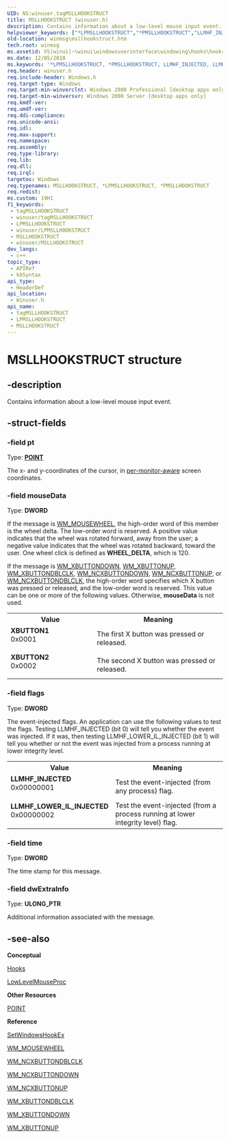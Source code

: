 ```yaml
---
UID: NS:winuser.tagMSLLHOOKSTRUCT
title: MSLLHOOKSTRUCT (winuser.h)
description: Contains information about a low-level mouse input event.
helpviewer_keywords: ["*LPMSLLHOOKSTRUCT","*PMSLLHOOKSTRUCT","LLMHF_INJECTED","LLMHF_LOWER_IL_INJECTED","LPMSLLHOOKSTRUCT","LPMSLLHOOKSTRUCT structure pointer [Windows and Messages]","MSLLHOOKSTRUCT","MSLLHOOKSTRUCT structure [Windows and Messages]","PMSLLHOOKSTRUCT","PMSLLHOOKSTRUCT structure pointer [Windows and Messages]","XBUTTON1","XBUTTON2","_win32_MSLLHOOKSTRUCT_str","_win32_msllhookstruct_str_cpp","winmsg.msllhookstruct","winui._win32_msllhookstruct_str","winuser/LPMSLLHOOKSTRUCT","winuser/MSLLHOOKSTRUCT","winuser/PMSLLHOOKSTRUCT"]
old-location: winmsg\msllhookstruct.htm
tech.root: winmsg
ms.assetid: VS|winui|~\winui\windowsuserinterface\windowing\hooks\hookreference\hookstructures\msllhookstruct.htm
ms.date: 12/05/2018
ms.keywords: '*LPMSLLHOOKSTRUCT, *PMSLLHOOKSTRUCT, LLMHF_INJECTED, LLMHF_LOWER_IL_INJECTED, LPMSLLHOOKSTRUCT, LPMSLLHOOKSTRUCT structure pointer [Windows and Messages], MSLLHOOKSTRUCT, MSLLHOOKSTRUCT structure [Windows and Messages], PMSLLHOOKSTRUCT, PMSLLHOOKSTRUCT structure pointer [Windows and Messages], XBUTTON1, XBUTTON2, _win32_MSLLHOOKSTRUCT_str, _win32_msllhookstruct_str_cpp, winmsg.msllhookstruct, winui._win32_msllhookstruct_str, winuser/LPMSLLHOOKSTRUCT, winuser/MSLLHOOKSTRUCT, winuser/PMSLLHOOKSTRUCT'
req.header: winuser.h
req.include-header: Windows.h
req.target-type: Windows
req.target-min-winverclnt: Windows 2000 Professional [desktop apps only]
req.target-min-winversvr: Windows 2000 Server [desktop apps only]
req.kmdf-ver: 
req.umdf-ver: 
req.ddi-compliance: 
req.unicode-ansi: 
req.idl: 
req.max-support: 
req.namespace: 
req.assembly: 
req.type-library: 
req.lib: 
req.dll: 
req.irql: 
targetos: Windows
req.typenames: MSLLHOOKSTRUCT, *LPMSLLHOOKSTRUCT, *PMSLLHOOKSTRUCT
req.redist: 
ms.custom: 19H1
f1_keywords:
 - tagMSLLHOOKSTRUCT
 - winuser/tagMSLLHOOKSTRUCT
 - LPMSLLHOOKSTRUCT
 - winuser/LPMSLLHOOKSTRUCT
 - MSLLHOOKSTRUCT
 - winuser/MSLLHOOKSTRUCT
dev_langs:
 - c++
topic_type:
 - APIRef
 - kbSyntax
api_type:
 - HeaderDef
api_location:
 - Winuser.h
api_name:
 - tagMSLLHOOKSTRUCT
 - LPMSLLHOOKSTRUCT
 - MSLLHOOKSTRUCT
---
```


# MSLLHOOKSTRUCT structure


## -description

Contains information about a low-level mouse input event.

## -struct-fields

### -field pt

Type: <b><a href="/previous-versions/dd162805(v=vs.85)">POINT</a></b>

The x- and y-coordinates of the cursor, in <a href="/windows/desktop/api/shellscalingapi/ne-shellscalingapi-process_dpi_awareness">per-monitor-aware</a> screen coordinates.

### -field mouseData

Type: <b>DWORD</b>

If the message is <a href="/windows/desktop/inputdev/wm-mousewheel">WM_MOUSEWHEEL</a>, the high-order word of this member is the wheel delta. The low-order word is reserved. A positive value indicates that the wheel was rotated forward, away from the user; a negative value indicates that the wheel was rotated backward, toward the user. One wheel click is defined as <b>WHEEL_DELTA</b>, which is 120.

If the message is <a href="/windows/desktop/inputdev/wm-xbuttondown">WM_XBUTTONDOWN</a>, <a href="/windows/desktop/inputdev/wm-xbuttonup">WM_XBUTTONUP</a>, <a href="/windows/desktop/inputdev/wm-xbuttondblclk">WM_XBUTTONDBLCLK</a>, <a href="/windows/desktop/inputdev/wm-ncxbuttondown">WM_NCXBUTTONDOWN</a>, <a href="/windows/desktop/inputdev/wm-ncxbuttonup">WM_NCXBUTTONUP</a>, or <a href="/windows/desktop/inputdev/wm-ncxbuttondblclk">WM_NCXBUTTONDBLCLK</a>, the high-order word specifies which X button was pressed or released, and the low-order word is reserved. This value can be one or more of the following values. Otherwise, 
						<b>mouseData</b> is not used. 

<table>
<tr>
<th>Value</th>
<th>Meaning</th>
</tr>
<tr>
<td width="40%"><a id="XBUTTON1"></a><a id="xbutton1"></a><dl>
<dt><b>XBUTTON1</b></dt>
<dt>0x0001</dt>
</dl>
</td>
<td width="60%">
The first X button was pressed or released.

</td>
</tr>
<tr>
<td width="40%"><a id="XBUTTON2"></a><a id="xbutton2"></a><dl>
<dt><b>XBUTTON2</b></dt>
<dt>0x0002</dt>
</dl>
</td>
<td width="60%">
The second X button was pressed or released.

</td>
</tr>
</table>

### -field flags

Type: <b>DWORD</b>

The event-injected flags. An application can use the following values to test the flags. Testing LLMHF_INJECTED (bit 0) will tell you whether the event was injected. If it was, then testing LLMHF_LOWER_IL_INJECTED (bit 1) will tell you whether or not the event was injected from a process running at lower integrity level.

<table>
<tr>
<th>Value</th>
<th>Meaning</th>
</tr>
<tr>
<td width="40%"><a id="LLMHF_INJECTED"></a><a id="llmhf_injected"></a><dl>
<dt><b>LLMHF_INJECTED</b></dt>
<dt>0x00000001</dt>
</dl>
</td>
<td width="60%">
Test the event-injected (from any process) flag.

</td>
</tr>
<tr>
<td width="40%"><a id="LLMHF_LOWER_IL_INJECTED"></a><a id="llmhf_lower_il_injected"></a><dl>
<dt><b>LLMHF_LOWER_IL_INJECTED</b></dt>
<dt>0x00000002</dt>
</dl>
</td>
<td width="60%">
Test the event-injected (from a process running at lower integrity level) flag.

</td>
</tr>
</table>

### -field time

Type: <b>DWORD</b>

The time stamp for this message.

### -field dwExtraInfo

Type: <b>ULONG_PTR</b>

Additional information associated with the message.

## -see-also

<b>Conceptual</b>



<a href="/windows/desktop/winmsg/hooks">Hooks</a>



<a href="/previous-versions/windows/desktop/legacy/ms644986(v=vs.85)">LowLevelMouseProc</a>



<b>Other Resources</b>



<a href="/previous-versions/dd162805(v=vs.85)">POINT</a>



<b>Reference</b>



<a href="/windows/desktop/api/winuser/nf-winuser-setwindowshookexa">SetWindowsHookEx</a>



<a href="/windows/desktop/inputdev/wm-mousewheel">WM_MOUSEWHEEL</a>



<a href="/windows/desktop/inputdev/wm-ncxbuttondblclk">WM_NCXBUTTONDBLCLK</a>



<a href="/windows/desktop/inputdev/wm-ncxbuttondown">WM_NCXBUTTONDOWN</a>



<a href="/windows/desktop/inputdev/wm-ncxbuttonup">WM_NCXBUTTONUP</a>



<a href="/windows/desktop/inputdev/wm-xbuttondblclk">WM_XBUTTONDBLCLK</a>



<a href="/windows/desktop/inputdev/wm-xbuttondown">WM_XBUTTONDOWN</a>



<a href="/windows/desktop/inputdev/wm-xbuttonup">WM_XBUTTONUP</a>


